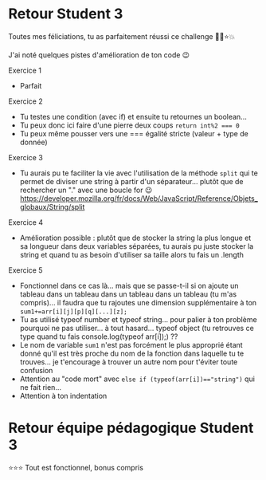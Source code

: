 # Retour Student 3

Toutes mes féliciations, tu as parfaitement réussi ce challenge 💪👏⭐️💥

J'ai noté quelques pistes d'amélioration de ton code 😉

Exercice 1
- Parfait

Exercice 2
- Tu testes une condition (avec if) et ensuite tu retournes un boolean...
- Tu peux donc ici faire d'une pierre deux coups `return int%2 === 0`
- Tu peux même pousser vers une === égalité stricte (valeur + type de donnée)

Exercice 3
- Tu aurais pu te faciliter la vie avec l'utilisation de la méthode `split` qui te permet de diviser une string à partir d'un séparateur... plutôt que de rechercher un "." avec une boucle for 😉
https://developer.mozilla.org/fr/docs/Web/JavaScript/Reference/Objets_globaux/String/split

Exercice 4
- Amélioration possible : plutôt que de stocker la string la plus longue et sa longueur dans deux variables séparées, tu aurais pu juste stocker la string et quand tu as besoin d'utiliser sa taille alors tu fais un .length

Exercice 5
- Fonctionnel dans ce cas là... mais que se passe-t-il si on ajoute un tableau dans un tableau dans un tableau dans un tableau (tu m'as compris)... il faudra que tu rajoutes une dimension supplémentaire à ton `sum1+=arr[i][j][p][q][...][z];`
- Tu as utilisé typeof number et typeof string... pour palier à ton problème pourquoi ne pas utiliser... à tout hasard... typeof object (tu retrouves ce type quand tu fais console.log(typeof arr[i]);) ??
- Le nom de variable `sum1` n'est pas forcément le plus approprié étant donné qu'il est très proche du nom de la fonction dans laquelle tu te trouves... je t'encourage à trouver un autre nom pour t'éviter toute confusion
- Attention au "code mort" avec `else if (typeof(arr[i])=="string")` qui ne fait rien...
- Attention à ton indentation

# Retour équipe pédagogique Student 3

⭐️⭐️⭐️ Tout est fonctionnel, bonus compris